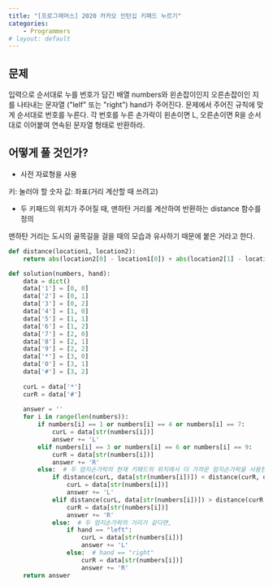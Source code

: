 ```yaml
---
title: "[프로그래머스] 2020 카카오 인턴십 키패드 누르기"
categories:
    - Programmers
# layout: default
---
```

문제
---

입력으로 순서대로 누를 번호가 담긴 배열 numbers와 왼손잡이인지 오른손잡이인 지를 나타내는 문자열 ("lelf" 또는 "right") hand가 주어진다. 문제에서 주어진 규칙에 맞게 순서대로 번호를 누른다. 각 번호를 누른 손가락이 왼손이면 L, 오른손이면 R을 순서대로 이어붙여 연속된 문자열 형태로 반환하라.

어떻게 풀 것인가?
---

- 사전 자료형을 사용

키: 눌러야 할 숫자
값: 좌표(거리 계산할 때 쓰려고)

- 두 키패드의 위치가 주어질 때, 맨하탄 거리를 계산하여 반환하는 distance 함수를 정의

맨하탄 거리는 도시의 골목길을 걸을 때의 모습과 유사하기 때문에 붙은 거라고 한다.

```python
def distance(location1, location2):
    return abs(location2[0] - location1[0]) + abs(location2[1] - location1[1])

def solution(numbers, hand):
    data = dict()
    data['1'] = [0, 0]
    data['2'] = [0, 1]
    data['3'] = [0, 2]
    data['4'] = [1, 0]
    data['5'] = [1, 1]
    data['6'] = [1, 2]
    data['7'] = [2, 0]
    data['8'] = [2, 1]
    data['9'] = [2, 2]
    data['*'] = [3, 0]
    data['0'] = [3, 1]
    data['#'] = [3, 2]
    
    curL = data['*']
    curR = data['#']
    
    answer = ''
    for i in range(len(numbers)):
        if numbers[i] == 1 or numbers[i] == 4 or numbers[i] == 7:
            curL = data[str(numbers[i])]
            answer += 'L'
        elif numbers[i] == 3 or numbers[i] == 6 or numbers[i] == 9:
            curR = data[str(numbers[i])]
            answer += 'R'
        else:  # 두 엄지손가락의 현재 키패드의 위치에서 더 가까운 엄지손가락을 사용한다.
            if distance(curL, data[str(numbers[i])]) < distance(curR, data[str(numbers[i])]):
                curL = data[str(numbers[i])]
                answer += 'L'
            elif distance(curL, data[str(numbers[i])]) > distance(curR, data[str(numbers[i])]):
                curR = data[str(numbers[i])]
                answer += 'R'
            else:  # 두 엄지손가락의 거리가 같다면,
                if hand == "left":
                    curL = data[str(numbers[i])]
                    answer += 'L'
                else:  # hand == "right"
                    curR = data[str(numbers[i])]
                    answer += 'R'
    return answer
```